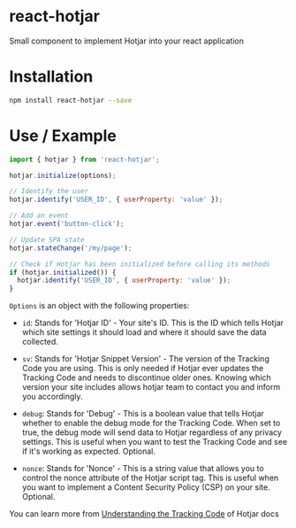 # react-hotjar
Small component to implement Hotjar into your react application

# Installation
```bash
npm install react-hotjar --save
```

# Use / Example
```javascript
import { hotjar } from 'react-hotjar';

hotjar.initialize(options);

// Identify the user
hotjar.identify('USER_ID', { userProperty: 'value' });

// Add an event
hotjar.event('button-click');

// Update SPA state
hotjar.stateChange('/my/page');

// Check if Hotjar has been initialized before calling its methods
if (hotjar.initialized()) {
  hotjar.identify('USER_ID', { userProperty: 'value' });
}
```
`Options` is an object with the following properties:

- `id`: Stands for 'Hotjar ID' - Your site's ID. This is the ID which tells Hotjar which site settings it should load and where it should save the data collected.

- `sv`: Stands for 'Hotjar Snippet Version' - The version of the Tracking Code you are using. This is only needed if Hotjar ever updates the Tracking Code and needs to discontinue older ones. Knowing which version your site includes allows hotjar team to contact you and inform you accordingly.

- `debug`: Stands for 'Debug' - This is a boolean value that tells Hotjar whether to enable the debug mode for the Tracking Code. When set to true, the debug mode will send data to Hotjar regardless of any privacy settings. This is useful when you want to test the Tracking Code and see if it's working as expected. Optional.

- `nonce`: Stands for 'Nonce' - This is a string value that allows you to control the nonce attribute of the Hotjar script tag. This is useful when you want to implement a Content Security Policy (CSP) on your site. Optional.

You can learn more from [Understanding the Tracking Code](https://docs.hotjar.com/v1.0/docs/understanding-the-tracking-code) of Hotjar docs
